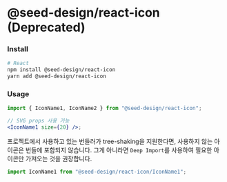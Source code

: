 # @seed-design/react-icon (Deprecated)



### Install

```bash
# React
npm install @seed-design/react-icon
yarn add @seed-design/react-icon
```

### Usage

```jsx
import { IconName1, IconName2 } from "@seed-design/react-icon";

// SVG props 사용 가능
<IconName1 size={20} />;
```

프로젝트에서 사용하고 있는 번들러가 tree-shaking을 지원한다면, 사용하지 않는 아이콘은 번들에 포함되지 않습니다.
그게 아니라면 `Deep Import`를 사용하여 필요한 아이콘만 가져오는 것을 권장합니다.

```jsx
import IconName1 from "@seed-design/react-icon/IconName1";
```
